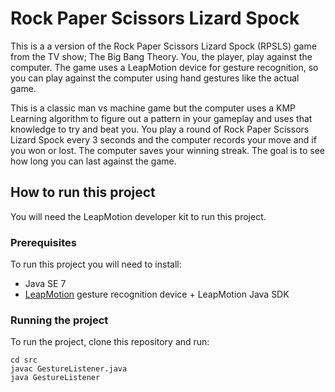 # Rock Paper Scissors Lizard Spock

This is a a version of the Rock Paper Scissors Lizard Spock (RPSLS) game from the TV show; The Big Bang Theory. You, the player, play against the computer. The game uses a LeapMotion device for gesture recognition, so you can play against the computer using hand gestures like the actual game. 

This is a classic man vs machine game but the computer uses a KMP Learning algorithm to figure out a pattern in your gameplay and uses that knowledge to try and beat you. You play a round of Rock Paper Scissors Lizard Spock every 3 seconds and the computer records your move and if you won or lost. The computer saves your winning streak. The goal is to see how long you can last against the game.

## How to run this project

You will need the LeapMotion developer kit to run this project.

### Prerequisites

To run this project you will need to install:
* Java SE 7
* [LeapMotion](https://www.leapmotion.com/) gesture recognition device + LeapMotion Java SDK

### Running the project

To run the project, clone this repository and run:
```
cd src
javac GestureListener.java
java GestureListener
```